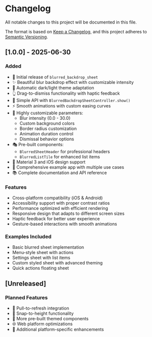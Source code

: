 # Changelog

All notable changes to this project will be documented in this file.

The format is based on [Keep a Changelog](https://keepachangelog.com/en/1.0.0/),
and this project adheres to [Semantic Versioning](https://semver.org/spec/v2.0.0.html).

## [1.0.0] - 2025-06-30

### Added
- 🎉 Initial release of `blurred_backdrop_sheet`
- ✨ Beautiful blur backdrop effect with customizable intensity
- 🌙 Automatic dark/light theme adaptation
- 👆 Drag-to-dismiss functionality with haptic feedback
- 🎯 Simple API with `BlurredBackdropSheetController.show()`
- ⚡ Smooth animations with custom easing curves
- 🔧 Highly customizable parameters:
  - Blur intensity (0.0 - 30.0)
  - Custom background colors
  - Border radius customization
  - Animation duration control
  - Dismissal behavior options
- 🎭 Pre-built components:
  - `BlurredSheetHeader` for professional headers
  - `BlurredListTile` for enhanced list items
- 📱 Material 3 and iOS design support
- 🚀 Comprehensive example app with multiple use cases
- 📚 Complete documentation and API reference

### Features
- Cross-platform compatibility (iOS & Android)
- Accessibility support with proper contrast ratios
- Performance optimized with efficient rendering
- Responsive design that adapts to different screen sizes
- Haptic feedback for better user experience
- Gesture-based interactions with smooth animations

### Examples Included
- Basic blurred sheet implementation
- Menu-style sheet with actions
- Settings sheet with list items
- Custom styled sheet with advanced theming
- Quick actions floating sheet

## [Unreleased]

### Planned Features
- 🔄 Pull-to-refresh integration
- 📏 Snap-to-height functionality
- 🎨 More pre-built themed components
- 🌐 Web platform optimizations
- 📱 Additional platform-specific enhancements